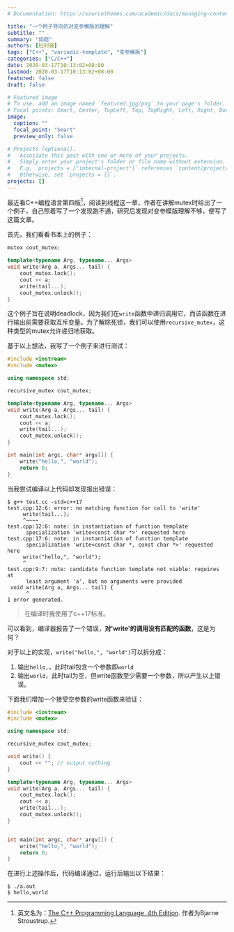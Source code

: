 ```yaml
---
# Documentation: https://sourcethemes.com/academic/docs/managing-content/

title: "一个例子导向的对变参模版的理解"
subtitle: ""
summary: "如题"
authors: [杜利强]
tags: ["C++", "variadic-template", "变参模版"]
categories: ["C/C++"]
date: 2020-03-17T10:13:02+08:00
lastmod: 2020-03-17T10:13:02+08:00
featured: false
draft: false

# Featured image
# To use, add an image named `featured.jpg/png` to your page's folder.
# Focal points: Smart, Center, TopLeft, Top, TopRight, Left, Right, BottomLeft, Bottom, BottomRight.
image:
  caption: ""
  focal_point: "Smart"
  preview_only: false

# Projects (optional).
#   Associate this post with one or more of your projects.
#   Simply enter your project's folder or file name without extension.
#   E.g. `projects = ["internal-project"]` references `content/project/deep-learning/index.md`.
#   Otherwise, set `projects = []`.
projects: []
---
```

最近看C++编程语言第四版[^1]，阅读到线程这一章，作者在讲解mutex时给出了一个例子，自己照着写了一个发现跑不通，研究后发现对变参模版理解不够，便写了这篇文章。

首先，我们看看书本上的例子：

[^1]: 英文名为：[The C++ Programming Language, 4th Edition](https://www.amazon.com/dp/0321958322/ref=cm_sw_em_r_mt_dp_U_xP11DbJ5REYKZ). 作者为Bjarne Stroustrup.

```c++
mutex cout_mutex;

template<typename Arg, typename... Args>
void write(Arg a, Args... tail) {
    cout_mutex.lock();
    cout << a;
    write(tail...);
    cout_mutex.unlock();
}
```
这个例子旨在说明deadlock，因为我们在`write`函数中递归调用它，而该函数在进行输出前需要获取互斥变量。为了解除死锁，我们可以使用`recursive_mutex`，这种类型的mutex允许递归地获取。

基于以上想法，我写了一个例子来进行测试：
```c++
#include <iostream>
#include <mutex>

using namespace std;

recursive_mutex cout_mutex;

template<typename Arg, typename... Args>
void write(Arg a, Args... tail) {
    cout_mutex.lock();
    cout << a;
    write(tail...);
    cout_mutex.unlock();
}

int main(int argc, char* argv[]) {
    write("hello,", "world");
    return 0;
}
```

当我尝试编译以上代码却发现报出错误：
```text
$ g++ test.cc -std=c++17
test.cpp:12:6: error: no matching function for call to 'write'
     write(tail...);
     ^~~~~
test.cpp:12:6: note: in instantiation of function template
      specialization 'write<const char *>' requested here
test.cpp:17:6: note: in instantiation of function template
      specialization 'write<const char *, const char *>' requested here
     write("hello,", "world");
     ^
test.cpp:9:7: note: candidate function template not viable: requires at
      least argument 'a', but no arguments were provided
 void write(Arg a, Args... tail) {
      ^
1 error generated.
```
> 在编译时我使用了c++17标准。

可以看到，编译器报告了一个错误，**对'write'的调用没有匹配的函数**，这是为何？

对于以上的实现，`write("hello,", "world")`可以拆分成：

1. 输出`hello,`，此时tail包含一个参数即`world`
2. 输出`world`，此时tail为空，但write函数至少需要一个参数，所以产生以上错误。

下面我们增加一个接受空参数的write函数来验证：

```c++
#include <iostream>
#include <mutex>

using namespace std;

recursive_mutex cout_mutex;

void write() {
    cout << ""; // output nothing
}

template<typename Arg, typename... Args>
void write(Arg a, Args... tail) {
    cout_mutex.lock();
    cout << a;
    write(tail...);
    cout_mutex.unlock();
}


int main(int argc, char* argv[]) {
    write("hello,", "world");
    return 0;
}
```
在进行上述操作后，代码编译通过，运行后输出以下结果：

```text
$ ./a.out
$ hello,world
```